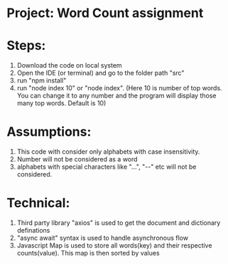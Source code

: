 # Project: Word Count assignment 

# Steps:
1. Download the code on local system
2. Open the IDE (or terminal) and go to the folder path "src"
3. run "npm install"
4. run "node index 10" or "node index". (Here 10 is number of top words. You can change it to any number and the program will display those many top words. Default is 10)


# Assumptions:
1. This code with consider only alphabets with case insensitivity. 
2. Number will not be considered as a word
3. alphabets with special characters like "...", "--" etc will not be considered.

# Technical:
1. Third party library "axios" is used to get the document and dictionary definations
2. "async await" syntax is used to handle asynchronous flow
3. Javascript Map is used to store all words(key)  and their respective counts(value). This map is then sorted by values
